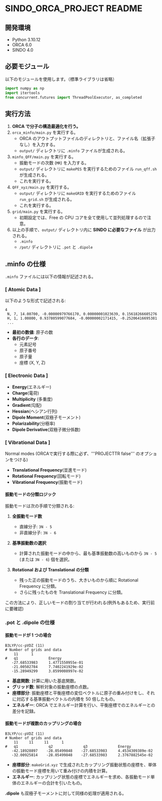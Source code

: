 # SINDO_ORCA_PROJECT README

## 開発環境
- Python 3.10.12
- ORCA 6.0
- SINDO 4.0
## 必要モジュール
以下のモジュールを使用します。（標準ライブラリは省略）

```python
import numpy as np
import itertools
from concurrent.futures import ThreadPoolExecutor, as_completed
```

## 実行方法

1. **ORCA で分子の構造最適化を行う。**
2. `orca_minfo/main.py` を実行する。
   - ORCA のアウトプットファイルのディレクトリと、ファイル名（拡張子なし）を入力する。
   - `output/` ディレクトリに `.minfo` ファイルが生成される。
3. `minfo_QFF/main.py` を実行する。
   - 振動モードの次数 (`MR`) を入力する。
   - `output/` ディレクトリに `makePES` を実行するためのファイル `run_qff.sh` が生成される。
   - これを実行する。
4. `QFF_xyz/main.py` を実行する。
   - `output/` ディレクトリに `makeGRID` を実行するためのファイル `run_grid.sh` が生成される。
   - これを実行する。
5. `grid/main.py` を実行する。
   - 初期設定では、Free の CPU コアを全て使用して並列処理するので注意。
6. 以上の手順で、`output/` ディレクトリ内に **SINDO に必要なファイル** が出力される。
   - `.minfo`
   - `/pot/` ディレクトリに `.pot` と `.dipole`

## .minfo の仕様

`.minfo` ファイルには以下の情報が記述される。

### [ Atomic Data ]
以下のような形式で記述される:

```
4
 N, 7, 14.00700, -0.00000979766170, 0.00000001023639, 0.15618266605276
 H, 1, 1.00800, 0.93780599077684, -0.00000002171415, -0.25206416695381
 ...
```

- **最初の数値**: 原子の数
- **各行のデータ**:
  - 元素記号
  - 原子番号
  - 原子量
  - 座標 (X, Y, Z)

### [ Electronic Data ]
- **Energy**(エネルギー)
- **Charge**(電荷)
- **Multiplicity** (多重度)
- **Gradient**(勾配)
- **Hessian**(ヘシアン行列)
- **Dipole Moment**(双極子モーメント)
- **Polarizability**(分極率)
- **Dipole Derivative**(双極子微分係数)

### [ Vibrational Data ]
Normal modes (ORCAで実行する際に必ず、'''PROJECTTR false''' のオプションをつける)
  - **Translational Frequency**(並進モード)
  - **Rotational Frequency**(回転モード)
  - **Vibrational Frequency**(振動モード)

#### 振動モードの分類ロジック

振動モードは次の手順で分類される:

1. **全振動モード数**
   - 直線分子: `3N - 5`
   - 非直線分子: `3N - 6`

2. **基準振動数の選択**
   - 計算された振動モードの中から、最も基準振動数の高いものから `3N - 5` (または `3N - 6`) 個を選択。

3. **Rotational および Translational の分類**
   - 残った正の振動モードのうち、大きいものから順に Rotational Frequency に分類。
   - さらに残ったものを Translational Frequency に分類。

この方法により、正しいモードの割り当てが行われる(例外もあるため、実行前に要確認)

### .pot と .dipole の仕様

#### 振動モードが 1 つの場合
```
B3LYP/cc-pVDZ (11)
# Number of grids and data
    11      1 
#   q1              Energy
   -27.68533983     1.4771550955e-01
   -21.00502784     7.7402241929e-02
   -15.28949299     3.8599008997e-02
```
- **基底関数**: 計算に用いた基底関数。
- **グリッド数**: 解析対象の振動座標の点数。
- **座標部分**: 振動座標と平衡座標の変位ベクトルに原子の重み付けをし、それに対応する基準振動ベクトルの内積を 50 倍したもの。
- **エネルギー**: ORCA でエネルギー計算を行い、平衡座標でのエネルギーとの差分を記録。

#### 振動モードが複数のカップリングの場合
```
B3LYP/cc-pVDZ (11)
# Number of grids and data
    11     11     11      1 
#   q1              q2              q3              Energy
   -42.18928897    -28.05499848    -27.68533983     4.4534309389e-02
   -32.00925814    -28.05499848    -27.68533983     2.3767882545e-02
```
- **座標部分**: `makeGrid.xyz` で生成されたカップリング振動状態の座標を、単体の振動モード座標を用いて重み付けの内積を計算。
- **エネルギー**: カップリング状態の座標でエネルギーを求め、各振動モード単体のエネルギーの合計を引いたもの。

**.dipole** も双極子モーメントに対して同様の処理が適用される。


